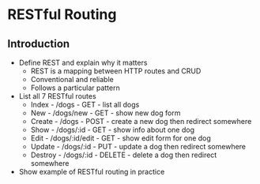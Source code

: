 # RESTful Routing

## Introduction
* Define REST and explain why it matters
    * REST is a mapping between HTTP routes and CRUD
    * Conventional and reliable
    * Follows a particular pattern
* List all 7 RESTful routes
    * Index - /dogs - GET - list all dogs
    * New - /dogs/new - GET - show new dog form
    * Create - /dogs - POST - create a new dog then redirect somewhere
    * Show - /dogs/:id - GET - show info about one dog
    * Edit - /dogs/:id/edit - GET - show edit form for one dog
    * Update - /dogs/:id - PUT - update a dog then redirect somewhere
    * Destroy - /dogs/:id - DELETE - delete a dog then redirect somewhere
* Show example of RESTful routing in practice